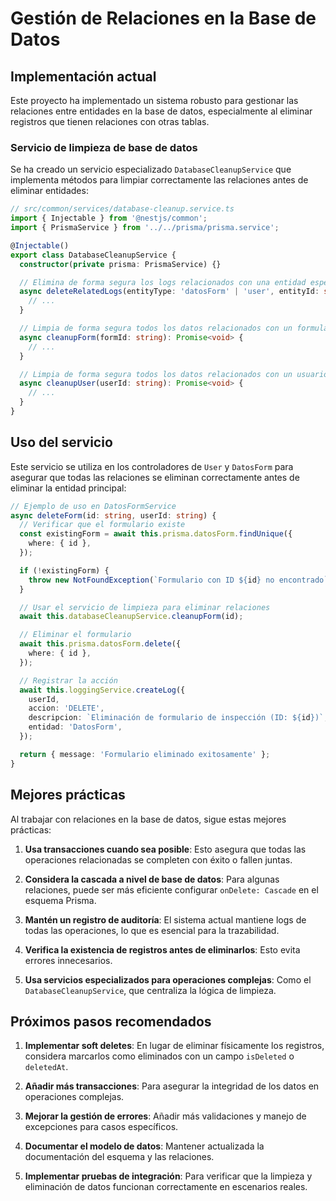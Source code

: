 # Gestión de Relaciones en la Base de Datos

## Implementación actual

Este proyecto ha implementado un sistema robusto para gestionar las relaciones entre entidades en la base de datos, especialmente al eliminar registros que tienen relaciones con otras tablas.

### Servicio de limpieza de base de datos

Se ha creado un servicio especializado `DatabaseCleanupService` que implementa métodos para limpiar correctamente las relaciones antes de eliminar entidades:

```typescript
// src/common/services/database-cleanup.service.ts
import { Injectable } from '@nestjs/common';
import { PrismaService } from '../../prisma/prisma.service';

@Injectable()
export class DatabaseCleanupService {
  constructor(private prisma: PrismaService) {}

  // Elimina de forma segura los logs relacionados con una entidad específica
  async deleteRelatedLogs(entityType: 'datosForm' | 'user', entityId: string): Promise<number> {
    // ...
  }

  // Limpia de forma segura todos los datos relacionados con un formulario antes de eliminarlo
  async cleanupForm(formId: string): Promise<void> {
    // ...
  }

  // Limpia de forma segura todos los datos relacionados con un usuario antes de eliminarlo
  async cleanupUser(userId: string): Promise<void> {
    // ...
  }
}
```

## Uso del servicio

Este servicio se utiliza en los controladores de `User` y `DatosForm` para asegurar que todas las relaciones se eliminan correctamente antes de eliminar la entidad principal:

```typescript
// Ejemplo de uso en DatosFormService
async deleteForm(id: string, userId: string) {
  // Verificar que el formulario existe
  const existingForm = await this.prisma.datosForm.findUnique({
    where: { id },
  });

  if (!existingForm) {
    throw new NotFoundException(`Formulario con ID ${id} no encontrado`);
  }

  // Usar el servicio de limpieza para eliminar relaciones
  await this.databaseCleanupService.cleanupForm(id);

  // Eliminar el formulario
  await this.prisma.datosForm.delete({
    where: { id },
  });

  // Registrar la acción
  await this.loggingService.createLog({
    userId,
    accion: 'DELETE',
    descripcion: `Eliminación de formulario de inspección (ID: ${id})`,
    entidad: 'DatosForm',
  });

  return { message: 'Formulario eliminado exitosamente' };
}
```

## Mejores prácticas

Al trabajar con relaciones en la base de datos, sigue estas mejores prácticas:

1. **Usa transacciones cuando sea posible**: Esto asegura que todas las operaciones relacionadas se completen con éxito o fallen juntas.

2. **Considera la cascada a nivel de base de datos**: Para algunas relaciones, puede ser más eficiente configurar `onDelete: Cascade` en el esquema Prisma.

3. **Mantén un registro de auditoría**: El sistema actual mantiene logs de todas las operaciones, lo que es esencial para la trazabilidad.

4. **Verifica la existencia de registros antes de eliminarlos**: Esto evita errores innecesarios.

5. **Usa servicios especializados para operaciones complejas**: Como el `DatabaseCleanupService`, que centraliza la lógica de limpieza.

## Próximos pasos recomendados

1. **Implementar soft deletes**: En lugar de eliminar físicamente los registros, considera marcarlos como eliminados con un campo `isDeleted` o `deletedAt`.

2. **Añadir más transacciones**: Para asegurar la integridad de los datos en operaciones complejas.

3. **Mejorar la gestión de errores**: Añadir más validaciones y manejo de excepciones para casos específicos.

4. **Documentar el modelo de datos**: Mantener actualizada la documentación del esquema y las relaciones.

5. **Implementar pruebas de integración**: Para verificar que la limpieza y eliminación de datos funcionan correctamente en escenarios reales.

